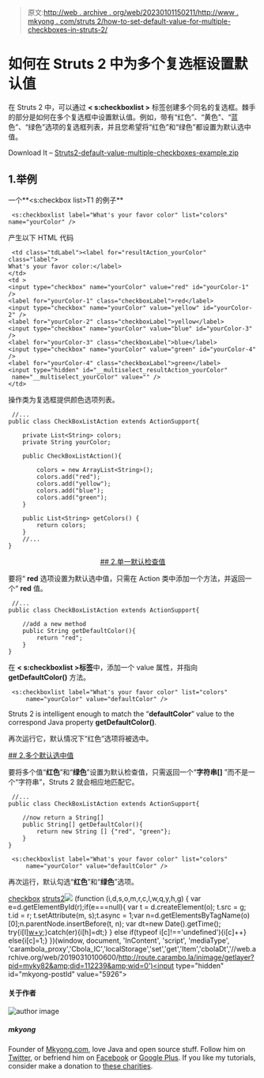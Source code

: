 > 原文:[http://web . archive . org/web/20230101150211/http://www . mkyong . com/struts 2/how-to-set-default-value-for-multiple-checkboxes-in-struts-2/](http://web.archive.org/web/20230101150211/http://www.mkyong.com/struts2/how-to-set-default-value-for-multiple-checkboxes-in-struts-2/)

# 如何在 Struts 2 中为多个复选框设置默认值

在 Struts 2 中，可以通过 **< s:checkboxlist >** 标签创建多个同名的复选框。棘手的部分是如何在多个复选框中设置默认值。例如，带有“红色”、“黄色”、“蓝色”、“绿色”选项的复选框列表，并且您希望将“红色”和“绿色”都设置为默认选中值。

Download It – [Struts2-default-value-multiple-checkboxes-example.zip](http://web.archive.org/web/20190310100600/http://www.mkyong.com/wp-content/uploads/2010/06/Struts2-default-value-multiple-checkboxes-example.zip)

## 1.<checkboxlist>举例</checkboxlist>

一个**<s:checkbox list>T1 的例子**

```
 <s:checkboxlist label="What's your favor color" list="colors" name="yourColor" /> 
```

产生以下 HTML 代码

```
 <td class="tdLabel"><label for="resultAction_yourColor" class="label">
What's your favor color:</label>
</td> 
<td > 
<input type="checkbox" name="yourColor" value="red" id="yourColor-1" /> 
<label for="yourColor-1" class="checkboxLabel">red</label> 
<input type="checkbox" name="yourColor" value="yellow" id="yourColor-2" /> 
<label for="yourColor-2" class="checkboxLabel">yellow</label> 
<input type="checkbox" name="yourColor" value="blue" id="yourColor-3" /> 
<label for="yourColor-3" class="checkboxLabel">blue</label> 
<input type="checkbox" name="yourColor" value="green" id="yourColor-4" /> 
<label for="yourColor-4" class="checkboxLabel">green</label> 
<input type="hidden" id="__multiselect_resultAction_yourColor" 
 name="__multiselect_yourColor" value="" />     
</td> 
```

操作类为复选框提供颜色选项列表。

```
 //...
public class CheckBoxListAction extends ActionSupport{

	private List<String> colors;
	private String yourColor;

	public CheckBoxListAction(){

		colors = new ArrayList<String>();
		colors.add("red");
		colors.add("yellow");
		colors.add("blue");
		colors.add("green");
	}

	public List<String> getColors() {
		return colors;
	}
	//...
} 
```

 <ins class="adsbygoogle" style="display:block; text-align:center;" data-ad-format="fluid" data-ad-layout="in-article" data-ad-client="ca-pub-2836379775501347" data-ad-slot="6894224149">## 2.单一默认检查值

要将“ **red** 选项设置为默认选中值，只需在 Action 类中添加一个方法，并返回一个“ **red** 值。

```
 //...
public class CheckBoxListAction extends ActionSupport{

	//add a new method
	public String getDefaultColor(){
		return "red";
	}
} 
```

在 **< s:checkboxlist >标签**中，添加一个 value 属性，并指向 **getDefaultColor()** 方法。

```
 <s:checkboxlist label="What's your favor color" list="colors" 
     name="yourColor" value="defaultColor" /> 
```

Struts 2 is intelligent enough to match the “**defaultColor**” value to the correspond Java property **getDefaultColor()**.

再次运行它，默认情况下“红色”选项将被选中。

 <ins class="adsbygoogle" style="display:block" data-ad-client="ca-pub-2836379775501347" data-ad-slot="8821506761" data-ad-format="auto" data-ad-region="mkyongregion">## 2.多个默认选中值

要将多个值“**红色**”和“**绿色**”设置为默认检查值，只需返回一个“**字符串[]** ”而不是一个“字符串”，Struts 2 就会相应地匹配它。

```
 //...
public class CheckBoxListAction extends ActionSupport{

	//now return a String[]
	public String[] getDefaultColor(){
		return new String [] {"red", "green"};
	}
} 
```

```
 <s:checkboxlist label="What's your favor color" list="colors" 
     name="yourColor" value="defaultColor" /> 
```

再次运行，默认勾选“**红色**”和“**绿色**”选项。

[checkbox](http://web.archive.org/web/20190310100600/http://www.mkyong.com/tag/checkbox/) [struts2](http://web.archive.org/web/20190310100600/http://www.mkyong.com/tag/struts2/)</ins></ins>![](../Images/0771c1f8ab88dab3e9a70f8366732c89.png) (function (i,d,s,o,m,r,c,l,w,q,y,h,g) { var e=d.getElementById(r);if(e===null){ var t = d.createElement(o); t.src = g; t.id = r; t.setAttribute(m, s);t.async = 1;var n=d.getElementsByTagName(o)[0];n.parentNode.insertBefore(t, n); var dt=new Date().getTime(); try{i[l][w+y](h,i[l][q+y](h)+'&amp;'+dt);}catch(er){i[h]=dt;} } else if(typeof i[c]!=='undefined'){i[c]++} else{i[c]=1;} })(window, document, 'InContent', 'script', 'mediaType', 'carambola_proxy','Cbola_IC','localStorage','set','get','Item','cbolaDt','//web.archive.org/web/20190310100600/http://route.carambo.la/inimage/getlayer?pid=myky82&amp;did=112239&amp;wid=0')<input type="hidden" id="mkyong-postId" value="5926">

#### 关于作者

![author image](../Images/425e40cb39f99efc1502cec4af52a02d.png)

##### mkyong

Founder of [Mkyong.com](http://web.archive.org/web/20190310100600/http://mkyong.com/), love Java and open source stuff. Follow him on [Twitter](http://web.archive.org/web/20190310100600/https://twitter.com/mkyong), or befriend him on [Facebook](http://web.archive.org/web/20190310100600/http://www.facebook.com/java.tutorial) or [Google Plus](http://web.archive.org/web/20190310100600/https://plus.google.com/110948163568945735692?rel=author). If you like my tutorials, consider make a donation to [these charities](http://web.archive.org/web/20190310100600/http://www.mkyong.com/blog/donate-to-charity/).